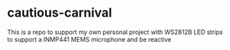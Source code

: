 # cautious-carnival
This is a repo to support my own personal project with WS2812B LED strips to support a INMP441 MEMS microphone and be reactive
